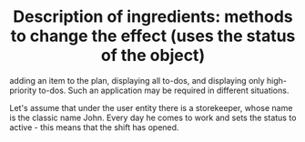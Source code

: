 <h1 align="center">Description of ingredients: methods to change the effect (uses the status of the object)</h1>
<p>adding an item to the plan, displaying all to-dos, and displaying only high-priority to-dos. Such an application may be required in different situations.

Let's assume that under the user entity there is a storekeeper, whose name is the classic name John. Every day he comes to work and sets the status to active - this means that the shift has opened.</p>

